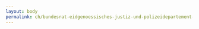 ```yaml
---
layout: body
permalink: ch/bundesrat-eidgenoessisches-justiz-und-polizeidepartement-bundesamt-fuer-migration-direktion-asyl-evz-empfangs-und-verfahrenszentren-evz-chiasso-asylverfahren-1/
---
```


